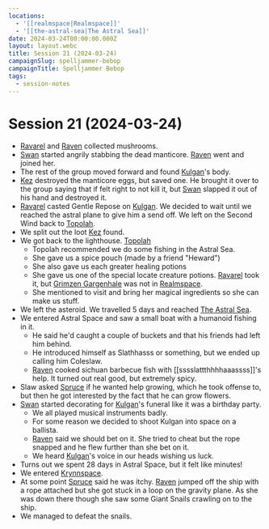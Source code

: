 ```yaml
---
locations:
  - '[[realmspace|Realmspace]]'
  - '[[the-astral-sea|The Astral Sea]]'
date: 2024-03-24T00:00:00.000Z
layout: layout.webc
title: Session 21 (2024-03-24)
campaignSlug: spelljammer-bebop
campaignTitle: Spelljammer Bebop
tags:
  - session-notes
---
```

# Session 21 (2024-03-24)

- [Ravarel](ravarel-deshent.md) and [Raven](raven.md) collected mushrooms.
- [Swan](swan.md) started angrily stabbing the dead manticore. [Raven](raven.md) went and joined her.
- The rest of the group moved forward and found [Kulgan](kulgan.md)'s body.
- [Kez](kez-bardaux.md) destroyed the manticore eggs, but saved one. He brought it over to the group saying that if felt right to not kill it, but [Swan](swan.md) slapped it out of his hand and destroyed it.
- [Ravarel](ravarel-deshent.md) casted Gentle Repose on [Kulgan](kulgan.md). We decided to wait until we reached the astral plane to give him a send off. We left on the Second Wind back to [Topolah](topolah.md).
- We split out the loot [Kez](kez-bardaux.md) found.
- We got back to the lighthouse. [Topolah](topolah.md)
	- Topolah recommended we do some fishing in the Astral Sea.
	- She gave us a spice pouch (made by a friend "Heward")
	- She also gave us each greater healing potions
	- She gave us one of the special locate creature potions. [Ravarel](ravarel-deshent.md) took it, but [Grimzen Gargenhale](grimzin-gargenhale.md) was not in [Realmspace](realmspace.md).
	- She mentioned to visit and bring her magical ingredients so she can make us stuff.
- We left the asteroid. We travelled 5 days and reached [The Astral Sea](the-astral-sea.md).
- We entered Astral Space and saw a small boat with a humanoid fishing in it.
	- He said he'd caught a couple of buckets and that his friends had left him behind.
	- He introduced himself as Slathhasss or something, but we ended up calling him Coleslaw.
	- [Raven](raven.md) cooked sichuan barbecue fish with [[sssslattthhhhaaassss]]'s help. It turned out real good, but extremely spicy. 
- Slaw asked [Spruce](spruce.md) if he wanted help growing, which he took offense to, but then he got interested by the fact that he can grow flowers.
- [Swan](swan.md) started decorating for [Kulgan](kulgan.md)'s funeral like it was a birthday party.
	- We all played musical instruments badly.
	- For some reason we decided to shoot Kulgan into space on a ballista.
	- [Raven](raven.md) said we should bet on it. She tried to cheat but the rope snapped and he flew further than she bet on it.
	- We heard [Kulgan](kulgan.md)'s voice in our heads wishing us luck.
- Turns out we spent 28 days in Astral Space, but it felt like minutes!
- We entered [Krynnspace](krynnspace.md).
- At some point [Spruce](spruce.md) said he was itchy. [Raven](raven.md) jumped off the ship with a rope attached but she got stuck in a loop on the gravity plane. As she was down there though she saw some Giant Snails crawling on to the ship.
- We managed to defeat the snails.
